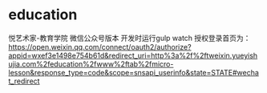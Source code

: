 # education
悦艺术家-教育学院
微信公众号版本
开发时运行gulp watch
授权登录首页为：https://open.weixin.qq.com/connect/oauth2/authorize?appid=wxef3e1498e754b61d&redirect_uri=http%3a%2f%2ftweixin.yueyishujia.com%2feducation%2fwww%2ftab%2fmicro-lesson&response_type=code&scope=snsapi_userinfo&state=STATE#wechat_redirect
